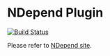 NDepend Plugin
==============
[![Build Status](https://travis-ci.org/SonarQubeCommunity/sonar-ndepend.svg)](https://travis-ci.org/SonarQubeCommunity/sonar-ndepend)

Please refer to [NDepend site](http://www.ndepend.com/docs/sonarqube-integration-ndepend).
